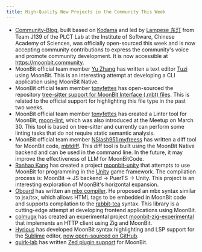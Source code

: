 ```yaml
---
title: High-Quality New Projects in the Community This Week
---
```


- [Community-Blog](https://github.com/moonbit-community/community-blog), built based on [Kodama](https://github.com/kokic/kodama) and led by [Lampese 东灯](https://github.com/Lampese) from Team J139 of the PLCT Lab at the Institute of Software, Chinese Academy of Sciences, was officially open-sourced this week and is now accepting community contributions to express the community's voice and promote community development. It is now accessible at https://moonbit.community.
- MoonBit official team member [Yu Zhang](https://github.com/Yu-zh) has written a text editor [Tuzi](https://github.com/Yu-zh/Tuzi) using MoonBit. This is an interesting attempt at developing a CLI application using MoonBit Native.
- MoonBit official team member [tonyfettes](https://github.com/tonyfettes) has open-sourced the repository [tree-sitter support for MoonBit Interface (.mbt) files](https://github.com/tonyfettes/tree-sitter-mbti). This is related to the official support for highlighting this file type in the past two weeks.
- MoonBit official team member [tonyfettes](https://github.com/tonyfettes) has created a Linter tool for MoonBit, [moon-lint](https://github.com/tonyfettes/moon-lint), which was also introduced at the Meetup on March 30. This tool is based on tree-sitter and currently can perform some linting tasks that do not require static semantic analysis.
- MoonBit official team member [NSlash951 myfreess](https://github.com/myfreess) has written a diff tool for MoonBit code, [mbtdiff](https://github.com/myfreess/mbtdiff). This diff tool is built using the MoonBit Native backend and can be used in the command line. In the future, it may improve the effectiveness of LLM for MoonBitCode.
- [Ranhao Kang](https://github.com/RanhaoKang) has created a project [moonbit-unity](https://github.com/RanhaoKang/moonbit-unity) that attempts to use MoonBit for programming in the [Unity](https://unity.com) game framework. The compilation process is: MoonBit -> JS backend -> PuerTS -> Unity. This project is an interesting exploration of MoonBit's horizontal expansion.
- [Oboard](https://github.com/oboard) has written an [mbx compiler](https://github.com/oboard/mbx-compiler). He proposed an mbx syntax similar to jsx/tsx, which allows HTML tags to be embedded in MoonBit code and supports compilation to the [rabbit-tea](https://github.com/Yoorkin/rabbit-tea) syntax. This library is a cutting-edge attempt at developing frontend applications using MoonBit.
- [colmugx](https://github.com/colmugx) has created an experimental project [moonbit-zig-experimental](https://github.com/colmugx/moonbit-zig-experimental) that implements an HTTP client using Zig and MoonBit.
- [Hyrious](https://github.com/hyrious) has developed MoonBit syntax highlighting and LSP support for the [Sublime](https://www.sublimetext.com) editor, [now open-sourced on GitHub](https://github.com/hyrious/moonbit-syntax-highlight/).
- [quirk-lab](https://github.com/quirk-lab) has written [Zed plugin support](https://github.com/quirk-lab/zed-moonbit) for MoonBit.
